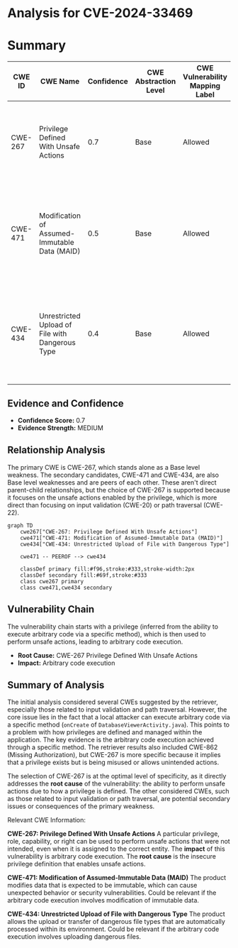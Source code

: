 # Analysis for CVE-2024-33469

# Summary
| CWE ID | CWE Name | Confidence | CWE Abstraction Level | CWE Vulnerability Mapping Label | CWE-Vulnerability Mapping Notes |
|---|---|---|---|---|---|
| CWE-267 | Privilege Defined With Unsafe Actions | 0.7 | Base | Allowed | Primary CWE - captures the root cause of allowing unsafe actions through a privilege. |
| CWE-471 | Modification of Assumed-Immutable Data (MAID) | 0.5 | Base | Allowed | Secondary Candidate - potentially relevant if the arbitrary code execution involves modifying immutable data. |
| CWE-434 | Unrestricted Upload of File with Dangerous Type | 0.4 | Base | Allowed | Secondary Candidate - potentially relevant if the arbitrary code execution involves uploading dangerous files. |

## Evidence and Confidence

*   **Confidence Score:** 0.7
*   **Evidence Strength:** MEDIUM

## Relationship Analysis
The primary CWE is CWE-267, which stands alone as a Base level weakness. The secondary candidates, CWE-471 and CWE-434, are also Base level weaknesses and are peers of each other. These aren't direct parent-child relationships, but the choice of CWE-267 is supported because it focuses on the unsafe actions enabled by the privilege, which is more direct than focusing on input validation (CWE-20) or path traversal (CWE-22).

```mermaid
graph TD
    cwe267["CWE-267: Privilege Defined With Unsafe Actions"]
    cwe471["CWE-471: Modification of Assumed-Immutable Data (MAID)"]
    cwe434["CWE-434: Unrestricted Upload of File with Dangerous Type"]
    
    cwe471 -- PEEROF --> cwe434

    classDef primary fill:#f96,stroke:#333,stroke-width:2px
    classDef secondary fill:#69f,stroke:#333
    class cwe267 primary
    class cwe471,cwe434 secondary
```

## Vulnerability Chain
The vulnerability chain starts with a privilege (inferred from the ability to execute arbitrary code via a specific method), which is then used to perform unsafe actions, leading to arbitrary code execution.
  - **Root Cause:** CWE-267 Privilege Defined With Unsafe Actions
  - **Impact:** Arbitrary code execution

## Summary of Analysis
The initial analysis considered several CWEs suggested by the retriever, especially those related to input validation and path traversal. However, the core issue lies in the fact that a local attacker can execute arbitrary code via a specific method (`onCreate` of `DatabaseViewerActivity.java`). This points to a problem with how privileges are defined and managed within the application. The key evidence is the arbitrary code execution achieved through a specific method. The retriever results also included CWE-862 (Missing Authorization), but CWE-267 is more specific because it implies that a privilege exists but is being misused or allows unintended actions.

The selection of CWE-267 is at the optimal level of specificity, as it directly addresses the **root cause** of the vulnerability: the ability to perform unsafe actions due to how a privilege is defined. The other considered CWEs, such as those related to input validation or path traversal, are potential secondary issues or consequences of the primary weakness.

Relevant CWE Information:

**CWE-267: Privilege Defined With Unsafe Actions**
A particular privilege, role, capability, or right can be used to perform unsafe actions that were not intended, even when it is assigned to the correct entity. The **impact** of this vulnerability is arbitrary code execution. The **root cause** is the insecure privilege definition that enables unsafe actions.

**CWE-471: Modification of Assumed-Immutable Data (MAID)**
The product modifies data that is expected to be immutable, which can cause unexpected behavior or security vulnerabilities. Could be relevant if the arbitrary code execution involves modification of immutable data.

**CWE-434: Unrestricted Upload of File with Dangerous Type**
The product allows the upload or transfer of dangerous file types that are automatically processed within its environment. Could be relevant if the arbitrary code execution involves uploading dangerous files.